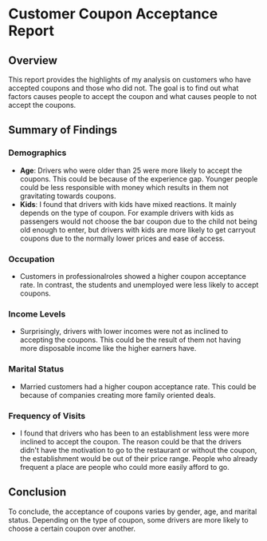 # Customer Coupon Acceptance Report

## Overview
This report provides the highlights of my analysis on customers who have accepted coupons and those who did not. The goal is to find out what factors causes people to accept the coupon and what causes people to not accept the coupons.

## Summary of Findings

### Demographics
- **Age**: Drivers who were older than 25 were more likely to accept the coupons. This could be because of the experience gap. Younger people could be less responsible with money which results in them not gravitating towards coupons.
- **Kids**: I found that drivers with kids have mixed reactions. It mainly depends on the type of coupon. For example drivers with kids as passengers would not choose the bar coupon due to the child not being old enough to enter, but drivers with kids are more likely to get carryout coupons due to the normally lower prices and ease of access.

### Occupation
- Customers in professionalroles showed a higher coupon acceptance rate. In contrast, the students and unemployed were less likely to accept coupons.

### Income Levels
- Surprisingly, drivers with lower incomes were not as inclined to accepting the coupons. This could be the result of them not having more disposable income like the higher earners have. 

### Marital Status
- Married customers had a higher coupon acceptance rate. This could be because of companies creating more family oriented deals.

### Frequency of Visits
- I found that drivers who has been to an establishment less were more inclined to accept the coupon. The reason could be that the drivers didn't have the motivation to go to the restaurant or without the coupon, the establishment would be out of their price range. People who already frequent a place are people who could more easily afford to go.

## Conclusion
To conclude, the acceptance of coupons varies by gender, age, and marital status. Depending on the type of coupon, some drivers are more likely to choose a certain coupon over another. 

